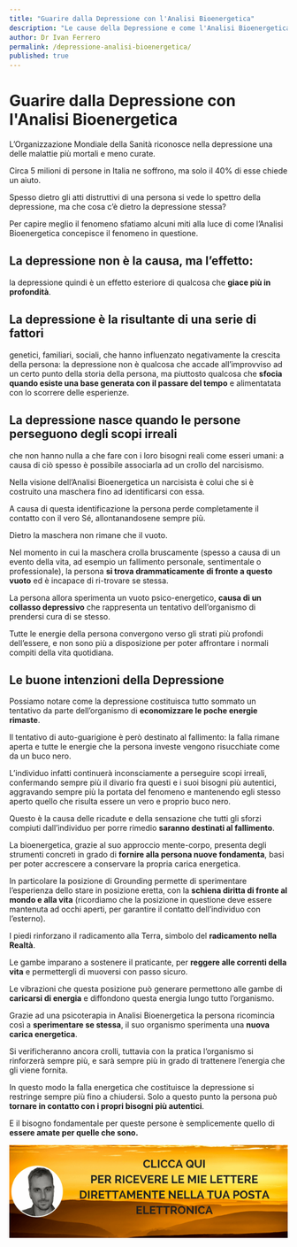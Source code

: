 ```yaml
---
title: "Guarire dalla Depressione con l'Analisi Bioenergetica"
description: "Le cause della Depressione e come l'Analisi Bioenergetica può aiutare a risolvere"
author: Dr Ivan Ferrero
permalink: /depressione-analisi-bioenergetica/
published: true
---
```


# Guarire dalla Depressione con l'Analisi Bioenergetica

L’Organizzazione Mondiale della Sanità riconosce nella depressione una delle malattie più mortali e meno curate.

Circa 5 milioni di persone in Italia ne soffrono, ma solo il 40% di esse chiede un aiuto.

Spesso dietro gli atti distruttivi di una persona si vede lo spettro della depressione, ma che cosa c’è dietro la depressione stessa?

Per capire meglio il fenomeno sfatiamo alcuni miti alla luce di come l’Analisi Bioenergetica concepisce il fenomeno in questione.

## La depressione non è la causa, ma l’effetto:
la depressione quindi è un effetto esteriore di qualcosa che **giace più in profondità**.

## La depressione è la risultante di una serie di fattori
genetici, familiari, sociali, che hanno influenzato negativamente la crescita della persona: la depressione non è qualcosa che accade all’improvviso ad un certo punto della storia della persona, ma piuttosto qualcosa che **sfocia quando esiste una base generata con il passare del tempo** e alimentatata con lo scorrere delle esperienze.

## La depressione nasce quando le persone perseguono degli scopi irreali
che non hanno nulla a che fare con i loro bisogni reali come esseri umani: a causa di ciò spesso è possibile associarla ad un crollo del narcisismo.

Nella visione dell’Analisi Bioenergetica un narcisista è colui che si è costruito una maschera fino ad identificarsi con essa.

A causa di questa identificazione la persona perde completamente il contatto con il vero Sé, allontanandosene sempre più.

Dietro la maschera non rimane che il vuoto.

Nel momento in cui la maschera crolla bruscamente (spesso a causa di un evento della vita, ad esempio un fallimento personale, sentimentale o professionale), la persona **si trova drammaticamente di fronte a questo vuoto** ed è incapace di ri-trovare se stessa.

La persona allora sperimenta un vuoto psico-energetico, **causa di un collasso depressivo** che rappresenta un tentativo dell’organismo di prendersi cura di se stesso.

Tutte le energie della persona convergono verso gli strati più profondi dell’essere, e non sono più a disposizione per poter affrontare i normali compiti della vita quotidiana.

## Le buone intenzioni della Depressione

Possiamo notare come la depressione costituisca tutto sommato un tentativo da parte dell’organismo di **economizzare le poche energie rimaste**.

Il tentativo di auto-guarigione è però destinato al fallimento: la falla rimane aperta e tutte le energie che la persona investe vengono risucchiate come da un buco nero.

L’individuo infatti continuerà inconsciamente a perseguire scopi irreali, confermando sempre più il divario fra questi e i suoi bisogni più autentici, aggravando sempre più la portata del fenomeno e mantenendo egli stesso aperto quello che risulta essere un vero e proprio buco nero.

Questo è la causa delle ricadute e della sensazione che tutti gli sforzi compiuti dall’individuo per porre rimedio **saranno destinati al fallimento**.

La bioenergetica, grazie al suo approccio mente-corpo, presenta degli strumenti concreti in grado di **fornire alla persona nuove fondamenta**, basi per poter accrescere a conservare la propria carica energetica.

In particolare la posizione di Grounding permette di sperimentare l’esperienza dello stare in posizione eretta, con la **schiena diritta di fronte al mondo e alla vita** (ricordiamo che la posizione in questione deve essere mantenuta ad occhi aperti, per garantire il contatto dell’individuo con l’esterno).

I piedi rinforzano il radicamento alla Terra, simbolo del **radicamento nella Realtà**.

Le gambe imparano a sostenere il praticante, per **reggere alle correnti della vita** e permettergli di muoversi con passo sicuro.

Le vibrazioni che questa posizione può generare permettono alle gambe di **caricarsi di energia** e diffondono questa energia lungo tutto l’organismo.

Grazie ad una psicoterapia in Analisi Bioenergetica la persona ricomincia così a **sperimentare se stessa**, il suo organismo sperimenta una **nuova carica energetica**.

Si verificheranno ancora crolli, tuttavia con la pratica l’organismo si rinforzerà sempre più, e sarà sempre più in grado di trattenere l’energia che gli viene fornita.

In questo modo la falla energetica che costituisce la depressione si restringe sempre più fino a chiudersi.
Solo a questo punto la persona può **tornare in contatto con i propri bisogni più autentici**.

E il bisogno fondamentale per queste persone è semplicemente quello di **essere amate per quelle che sono.**

<a href="http://ivanferrero.it/lettere-da-uno-psicologo-signup"><img src="/images/lettere-da-uno-psicologo-cta.png" alt="Iscriviti a Lettere da uno Psicologo"></a>
